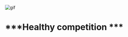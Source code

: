 ![gif](https://media2.giphy.com/media/v1.Y2lkPTc5MGI3NjExdnU5c3l2ZWVoa2xxaG1nYm5iZXF6N2xqa21xNWZvZXZjb2hpMnVvbiZlcD12MV9pbnRlcm5hbF9naWZfYnlfaWQmY3Q9Zw/KiPeUaBBlvKyk/giphy.gif)
# ***Healthy competition ***
